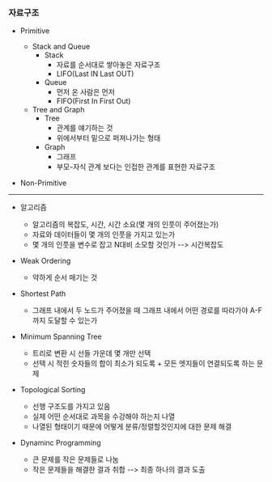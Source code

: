 ### 자료구조

- Primitive
  - Stack and Queue
    - Stack
      - 자료를 순서대로 쌓아놓은 자료구조
      - LIFO(Last IN Last OUT)
    - Queue
      - 먼저 온 사람은 먼저
      - FIFO(First In First Out)
  - Tree and Graph
    - Tree
      - 관계를 얘기하는 것
      - 위에서부터 밑으로 퍼져나가는 형태
    - Graph
      - 그래프
      - 부모-자식 관계 보다는 인접한 관계를 표현한 자료구조

- Non-Primitive

-------



- 알고리즘
  - 알고리즘의 복잡도, 시간, 시간 소요(몇 개의 인풋이 주어졌는가)
  - 자료와 데이터들이 몇 개의 인풋을 가지고 있는가
  - 몇 개의 인풋을 변수로 잡고 N대비 소모할 것인가 --> 시간복잡도



- Weak Ordering
  - 약하게 순서 매기는 것
- Shortest Path
  - 그래프 내에서 두 노드가 주어졌을 때 그래프 내에서 어떤 경로를 따라가야 A-F까지 도달할 수 있는가
- Minimum Spanning Tree
  - 트리로 변환 시 선들 가운데 몇 개만 선택
  - 선택 시 적힌 숫자들의 합이 최소가 되도록 + 모든 엣지들이 연결되도록 하는 문제

- Topological Sorting
  - 선행 구조도를 가지고 있음
  - 실제 어떤 순서대로 과목을 수강해야 하는지 나열
  - 나열된 형태이기 때문에 어떻게 분류/정렬할것인지에 대한 문제 해결
- Dynaminc Programming
  - 큰 문제를 작은 문제들로 나눔
  - 작은 문제들을 해결한 결과 취합 --> 최종 하나의 결과 도출

